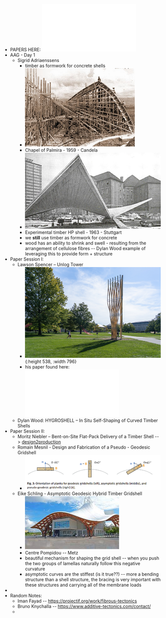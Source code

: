 - PAPERS HERE: ![10.1515_9783111162683.pdf](../assets/10.1515_9783111162683_1696581160222_0.pdf)
- AAG - Day 1
	- Sigrid Adriaenssens
		- timber as formwork for concrete shells
		- ![higlesia2.jpg](../assets/higlesia2_1696581245832_0.jpg)
		- Chapel of Palmira - 1959 - Candela
		- ![Experimental-timber-HP-shell-span-l-150-m-in-front-of-Stuttgart-University-1963-2_W640.jpg](../assets/Experimental-timber-HP-shell-span-l-150-m-in-front-of-Stuttgart-University-1963-2_W640_1696581328267_0.jpg)
		- Experimental timber HP shell - 1963 - Stuttgart
		- we **still** use timber as formwork for concrete
		- wood has an ability to shrink and swell - resulting from the arrangement of cellulose fibres -- Dylan Wood example of leveraging this to provide form + structure
- Paper Session I:
	- Lawson Spencer – Unlog Tower
		- ![Unlog_Tower__9_.jpg](../assets/Unlog_Tower_9_1696580771945_0.jpg){:height 538, :width 796}
		- his paper found here: ![10.1515_9783111162683-003.pdf](../assets/10.1515_9783111162683-003_1696580815506_0.pdf)
	- Dylan Wood: HYGROSHELL – In Situ Self-Shaping of Curved Timber Shells
- Paper Session II:
	- Moritz Niebler – Bent-on-Site Flat-Pack Delivery of a Timber Shell --> [design2production](https://www.designtoproduction.com/en/)
	- Romain Mesnil - Design and Fabrication of a Pseudo - Geodesic Gridshell
		- ![image.png](../assets/image_1696587493915_0.png)
	- Eike Schling - Asymptotic Geodesic Hybrid Timber Gridshell
		- ![Untitled.jpg](../assets/Untitled_1696587804458_0.jpg)
		- Centre Pompidou -- Metz
		- beautiful mechanism for shaping the grid shell -- when you push the two groups of lamellas naturally follow this negative curvature
		- asymptotic curves are the stiffest (is it true??) -- more a bending structure than a shell structure, the bracing is very important with these structures and carrying all of the membrane loads
-
- Random Notes:
	- Iman Fayad -- https://projectif.org/work/fibrous-tectonics
	- Bruno Knychalla -- https://www.additive-tectonics.com/contact/
	-
